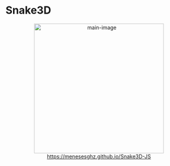 # Snake3D

<div align="center" width="100%">
  <img src="https://github.com/MenesesGHZ/Snake3D-JS/blob/master/static/imgs/snake_3d.gif" alt="main-image" width="350px" height="auto">
</div>

<div align="center" width="100%">
  <a href="https://menesesghz.github.io/Snake3D-JS">https://menesesghz.github.io/Snake3D-JS</a>
</div>
